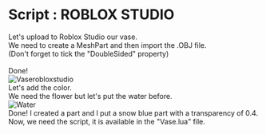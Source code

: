 # Script : ROBLOX STUDIO 
Let's upload to Roblox Studio our vase. <br>
We need to create a MeshPart and then import the .OBJ file. <br>
(Don't forget to tick the "DoubleSided" property) <br>
<br>
Done!
<br>
![Vaserobloxstudio](https://github.com/Pixelisteuhh/Vase-System/assets/82734867/be901f87-17c8-4bdd-b2f9-ccddfadea2a0)
<br>
Let's add the color.
<br>
We need the flower but let's put the water before.
<br>
![Water](https://github.com/Pixelisteuhh/Vase-System/assets/82734867/738976b1-5fd8-44a6-b7b4-b61a1f7e9bba)
<br>
Done!
I created a part and I put a snow blue part with a transparency of 0.4.
Now, we need the script, it is available in the "Vase.lua" file.
